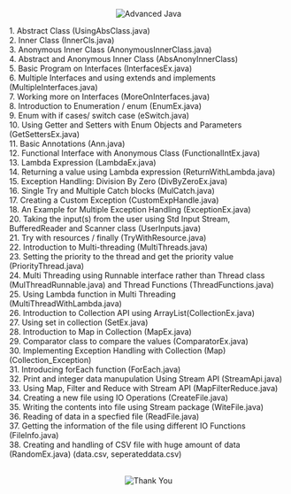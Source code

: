 <p align="center">
  <img src="https://www.superprof.co.in/blog/wp-content/uploads/2022/12/advance-java-training.jpg" alt="Advanced Java">
</p>
1. Abstract Class (UsingAbsClass.java)<br>
2. Inner Class (InnerCls.java)<br>
3. Anonymous Inner Class (AnonymousInnerClass.java)<br>
4. Abstract and Anonymous Inner Class (AbsAnonyInnerClass)<br>
5. Basic Program on Interfaces (InterfacesEx.java)<br>
6. Multiple Interfaces and using extends and implements (MultipleInterfaces.java)<br>
7. Working more on Interfaces (MoreOnInterfaces.java)<br>
8. Introduction to Enumeration / enum (EnumEx.java)<br>
9. Enum with if cases/ switch case (eSwitch.java)<br>
10. Using Getter and Setters with Enum Objects and Parameters (GetSettersEx.java)<br>
11. Basic Annotations (Ann.java)<br>
12. Functional Interface with Anonymous Class (FunctionalIntEx.java)<br>
13. Lambda Expression (LambdaEx.java)<br>
14. Returning a value using Lambda expression (ReturnWithLambda.java)<br>
15. Exception Handling: Division By Zero (DivByZeroEx.java)<br>
16. Single Try and Multiple Catch blocks (MulCatch.java)<br>
17. Creating a Custom Exception (CustomExpHandle.java)<br>
18. An Example for Multiple Exception Handling (ExceptionEx.java)<br>
20. Taking the input(s) from the user using Std Input Stream, BufferedReader and
Scanner class (UserInputs.java)<br>
21. Try with resources / finally (TryWithResource.java)<br>
22. Introduction to Multi-threading (MultiThreads.java)<br>
23. Setting the priority to the thread and get the priority value (PriorityThread.java)<br>
24. Multi Threading using Runnable interface rather than Thread class (MulThreadRunnable.java) and Thread Functions (ThreadFunctions.java)<br>
25. Using Lambda function in Multi Threading (MultiThreadWithLambda.java)<br>
26. Introduction to Collection API using ArrayList(CollectionEx.java)<br>
27. Using set in collection (SetEx.java)<br>
28. Introduction to Map in Collection (MapEx.java)<br>
29. Comparator class to compare the values (ComparatorEx.java)<br>
30. Implementing Exception Handling with Collection (Map) (Collection_Exception)<br>
31. Introducing forEach function (ForEach.java)<br>
32. Print and integer data manupulation Using Stream API (StreamApi.java)<br>
33. Using Map, Filter and Reduce with Stream API (MapFilterReduce.java)<br>
34. Creating a new file using IO Operations (CreateFile.java)<br>
35. Writing the contents into file using Stream package (WiteFile.java)<br>
36. Reading of data in a specfied file (ReadFile.java)<br>
37. Getting the information of the file using different IO Functions (FileInfo.java)<br>
38. Creating and handling of CSV file with huge amount of data (RandomEx.java) (data.csv, seperateddata.csv)<br><br>
<p align="center">
  <img src="https://leftbraincraftbrain.com/wp-content/uploads/2018/11/thank-you-green.png" alt="Thank You">
</p>
